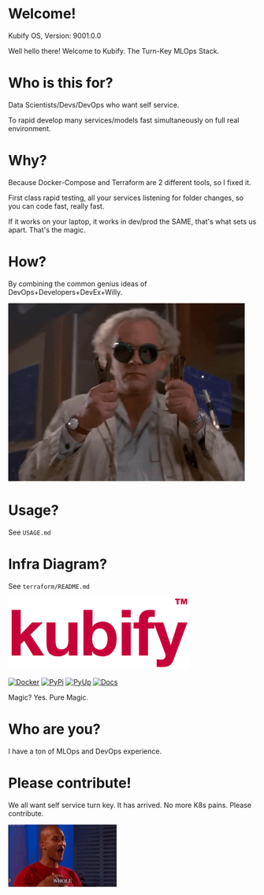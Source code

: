 # Welcome!

Kubify OS, Version: 9001.0.0

Well hello there! Welcome to Kubify. The Turn-Key MLOps Stack.

# Who is this for?

Data Scientists/Devs/DevOps who want self service.

To rapid develop many services/models fast simultaneously on full real environment.

# Why?

Because Docker-Compose and Terraform are 2 different tools, so I fixed it.

First class rapid testing, all your services listening for folder changes, so you can code fast, really fast. 

If it works on your laptop, it works in dev/prod the SAME, that's what sets us apart. That's the magic.

# How?

By combining the common genius ideas of DevOps+Developers+DevEx+Willy.

![FUTUREOFDEVOPS9000](./docs/img/README_md_imgs/the-future.gif)

# Usage?

See `USAGE.md`

# Infra Diagram?

See `terraform/README.md`

![LOGO](./docs/img/README_md_imgs/KUBIFY_BRAND_IDENTITY_1.png)

[![Docker](https://github.com/willyguggenheim/kubify/actions/workflows/docker-pypi-gitops-push.yml/badge.svg?branch=main)](https://github.com/willyguggenheim/kubify/actions/workflows/docker-pypi-gitops-push.yml) [![PyPi](https://img.shields.io/pypi/v/kubify.svg)](https://pypi.python.org/pypi/kubify) [![PyUp](https://pyup.io/repos/github/willyguggenheim/kubify/shield.svg)](https://pyup.io/repos/github/willyguggenheim/kubify/) [![Docs](https://readthedocs.org/projects/kubify/badge/?version=latest)](hhttps://kubify.readthedocs.io/en/latest/?version=latest)

Magic? Yes. Pure Magic.

# Who are you?

I have a ton of MLOps and DevOps experience.

# Please contribute!

We all want self service turn key. It has arrived. No more K8s pains. Please contribute.

![FUTUREOFDEVOPS9001](./docs/img/README_md_imgs/level-up.gif)